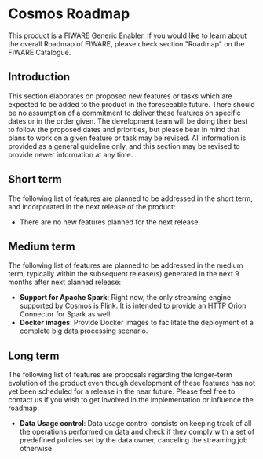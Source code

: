 # Cosmos Roadmap

This product is a FIWARE Generic Enabler.  If you would like to learn about the overall Roadmap of FIWARE, please check section "Roadmap" on the FIWARE Catalogue.

## Introduction
This section elaborates on proposed new features or tasks which are expected to be added to the product in the  foreseeable future.  There should be  no assumption of a commitment to deliver these features on specific dates or in the order given. The development team will be doing their best to follow the proposed dates and priorities, but please bear in mind that plans to work on a given feature or task may be revised.  All information is provided as a general guideline only,  and this section may be revised to provide newer information at any time.

## Short term
The following list of features are planned to be addressed in the short term, and incorporated in the next release of the product:

* There are no new features planned for the next release.

## Medium term
The following list of features are planned to be addressed in the medium term, typically within the subsequent release(s) generated in the next 9 months after next planned release:
 * **Support for Apache Spark**: Right now, the only streaming engine supported by Cosmos is Flink. It is intended to provide an HTTP Orion Connector for Spark as well.
 * **Docker images**: Provide Docker images to facilitate the deployment of a complete big data processing scenario.

## Long term

The following list of features are proposals regarding the longer-term evolution of the product even though development of these features has not yet been scheduled for a release in the near future. Please feel free to contact us if you wish to get involved in the implementation or influence the roadmap:

* **Data Usage control**: Data usage control consists on keeping track of all the operations performed on data and check if they comply with a set of predefined policies set by the data owner, canceling the streaming job otherwise.
